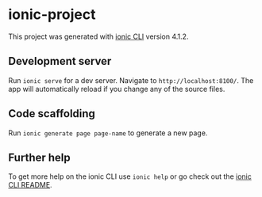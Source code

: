 # ionic-project

This project was generated with [ionic CLI](https://github.com/ionic-team/ionic) version 4.1.2.

## Development server

Run `ionic serve` for a dev server. Navigate to `http://localhost:8100/`. The app will automatically reload if you change any of the source files.

## Code scaffolding

Run `ionic generate page page-name` to generate a new page.

## Further help

To get more help on the ionic CLI use `ionic help` or go check out the [ionic CLI README](https://github.com/ionic-team/ionic/blob/master/README.md).
